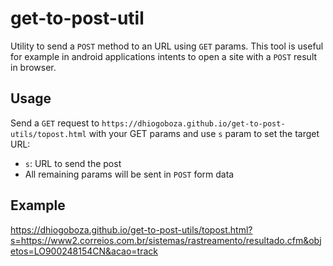 # get-to-post-util

Utility to send a `POST` method to an URL using `GET` params. This tool is useful for example in android applications intents to open a site with a `POST` result in browser.

## Usage

Send a `GET` request to `https://dhiogoboza.github.io/get-to-post-utils/topost.html` with your GET params and use `s` param to set the target URL:

- `s`: URL to send the post
- All remaining params will be sent in `POST` form data

## Example

https://dhiogoboza.github.io/get-to-post-utils/topost.html?s=https://www2.correios.com.br/sistemas/rastreamento/resultado.cfm&objetos=LO900248154CN&acao=track
